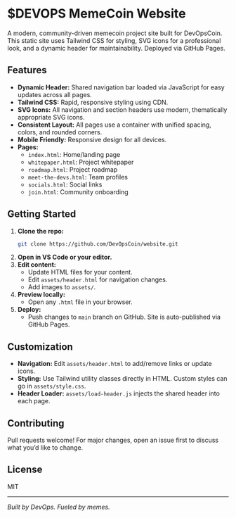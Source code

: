 # $DEVOPS MemeCoin Website

A modern, community-driven memecoin project site built for DevOpsCoin. This static site uses Tailwind CSS for styling, SVG icons for a professional look, and a dynamic header for maintainability. Deployed via GitHub Pages.

## Features
- **Dynamic Header:** Shared navigation bar loaded via JavaScript for easy updates across all pages.
- **Tailwind CSS:** Rapid, responsive styling using CDN.
- **SVG Icons:** All navigation and section headers use modern, thematically appropriate SVG icons.
- **Consistent Layout:** All pages use a container with unified spacing, colors, and rounded corners.
- **Mobile Friendly:** Responsive design for all devices.
- **Pages:**
  - `index.html`: Home/landing page
  - `whitepaper.html`: Project whitepaper
  - `roadmap.html`: Project roadmap
  - `meet-the-devs.html`: Team profiles
  - `socials.html`: Social links
  - `join.html`: Community onboarding

## Getting Started
1. **Clone the repo:**
   ```sh
   git clone https://github.com/DevOpsCoin/website.git
   ```
2. **Open in VS Code or your editor.**
3. **Edit content:**
   - Update HTML files for your content.
   - Edit `assets/header.html` for navigation changes.
   - Add images to `assets/`.
4. **Preview locally:**
   - Open any `.html` file in your browser.
5. **Deploy:**
   - Push changes to `main` branch on GitHub. Site is auto-published via GitHub Pages.

## Customization
- **Navigation:** Edit `assets/header.html` to add/remove links or update icons.
- **Styling:** Use Tailwind utility classes directly in HTML. Custom styles can go in `assets/style.css`.
- **Header Loader:** `assets/load-header.js` injects the shared header into each page.

## Contributing
Pull requests welcome! For major changes, open an issue first to discuss what you’d like to change.

## License
MIT

---

*Built by DevOps. Fueled by memes.*
